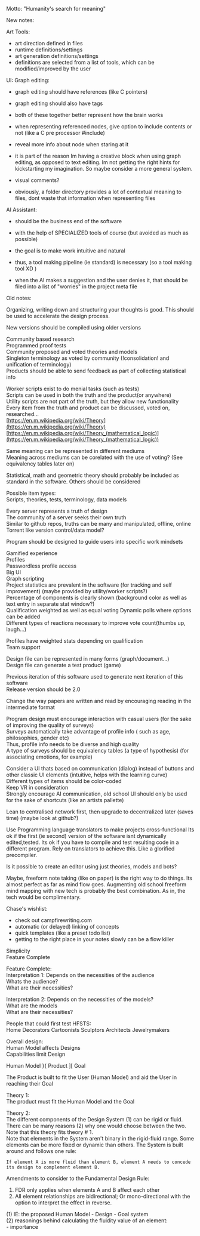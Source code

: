 Motto: "Humanity's search for meaning"  
  
New notes:  

Art Tools:  
- art direction defined in files  
- runtime definitions/settings  
- art generation definitions/settings  
- definitions are selected from a list of tools, which can be modified/improved by the user  
  
UI:
Graph editing:  
- graph editing should have references (like C pointers)  
- graph editing should also have tags  
- both of these together better represent how the brain works  
- when representing referenced nodes, give option to include contents or not (like a C pre processor #include)

- reveal more info about node when staring at it  
- it is part of the reason Im having a creative block when using graph editing, as opposed to text editing. Im not getting the right hints for kickstarting my imagination. So maybe consider a more general system.  
  
- visual comments?
- obviously, a folder directory provides a lot of contextual meaning to files, dont waste that information when representing files 
  
AI Assistant:  
- should be the business end of the software  
- with the help of SPECIALIZED tools of course (but avoided as much as possible)  
- the goal is to make work intuitive and natural  
- thus, a tool making pipeline (ie standard) is necessary (so a tool making tool XD )  
  
- when the AI makes a suggestion and the user denies it, that should be filed into a list of "worries" in the project meta file  
  
Old notes:  
  
Organizing, writing down and structuring your thoughts is good. This should be used to accelerate the design process.  
  
New versions should be compiled using older versions  
  
Community based research  
Programmed proof tests  
Community proposed and voted theories and models  
Singleton terminology as voted by community (!consolidation! and unification of terminology)  
Products should be able to send feedback as part of collecting statistical info  
  
Worker scripts exist to do menial tasks (such as tests)  
Scripts can be used in both the truth and the product(or anywhere)  
Utility scripts are not part of the truth, but they allow new functionality  
Every item from the truth and product can be discussed, voted on, researched...  
[https://en.m.wikipedia.org/wiki/Theory](https://en.m.wikipedia.org/wiki/Theory)  
[https://en.m.wikipedia.org/wiki/Theory_(mathematical_logic)](https://en.m.wikipedia.org/wiki/Theory_(mathematical_logic))  
  
Same meaning can be represented in different mediums  
Meaning across mediums can be corelated with the use of voting? (See equivalency tables later on)  
  
  
Statistical, math and geometric theory should probably be included as standard in the software. Others should be considered  
  
Possible item types:  
Scripts, theories, tests, terminology, data models  
  
Every server represents a truth of design  
The community of a server seeks their own truth  
Similar to github repos, truths can be many and manipulated, offline, online  
Torrent like version control/data model?  
  
Program should be designed to guide users into specific work mindsets  
  
Gamified experience  
Profiles  
Passwordless profile access  
Big UI  
Graph scripting  
Project statistics are prevalent in the software (for tracking and self improvement) (maybe provided by utility/worker scripts?)  
Percentage of components is clearly shown (background color as well as text entry in separate stat window?)  
Qualification weighted as well as equal voting
Dynamic polls where options can be added  
Different types of reactions necessary to improve vote count(thumbs up, laugh...) 

Profiles have weighted stats depending on qualification  
Team support  
  
Design file can be represented in many forms (graph/document...)  
Design file can generate a test product (game)  
  
Previous iteration of this software used to generate next iteration of this software  
Release version should be 2.0  
  
Change the way papers are written and read by encouraging reading in the intermediate format  
  
Program design must encourage interaction with casual users (for the sake of improving the quality of surveys)  
Surveys automatically take advantage of profile info ( such as age, philosophies, gender etc)  
Thus, profile info needs to be diverse and high quality  
A type of surveys should be equivalency tables (a type of hypothesis) (for associating emotions, for example)  
  
Consider a UI thats based on communication (dialog) instead of buttons and other classic UI elements (intuitive, helps with the learning curve)  
Different types of items should be color-coded  
Keep VR in consideration  
Strongly encourage AI communication, old school UI should only be used for the sake of shortcuts (like an artists pallette)  
  
Lean to centralised network first, then upgrade to decentralized later (saves time) (maybe look at github?)  
  
Use Programming language translators to make projects cross-functional
Its ok if the first (ie second) version of the software isnt dynamically edited,tested. Its ok if you have to compile and test resulting code in a different program. Rely on translators to achieve this. Like a glorified precompiler.  
  
Is it possible to create an editor using just theories, models and bots?

Maybe, freeform note taking (like on paper) is the right way to do things. Its almost perfect as far as mind flow goes. Augmenting old school freeform mind mapping with new tech is probably the best combination. As in, the tech would be complimentary.


Chase's wishlist:
- check out campfirewriting.com
- automatic (or delayed) linking of concepts
- quick templates (like a preset todo list)
- getting to the right place in your notes slowly can be a flow killer


Simplicity  
Feature Complete  
  
Feature Complete:  
Interpretation 1: Depends on the necessities of the audience  
Whats the audience?  
What are their necessities?  
  
Interpretation 2: Depends on the necessities of the models?  
What are the models  
What are their necessities?  
  
  
People that could first test HFSTS:  
Home Decorators
Cartoonists
Sculptors
Architects
Jewelrymakers
  
  
Overall design:  
Human Model affects Designs  
Capabilities limit Design  
  
Human Model }{ Product ][ Goal  
  
The Product is built to fit the User (Human Model) and aid the User in reaching their Goal  
  
Theory 1:  
The product must fit the Human Model and the Goal  
  
Theory 2:  
The different components of the Design System (1) can be rigid or fluid. There can be many reasons (2) why one would choose between the two.  
Note that this theory fits theory # 1.  
Note that elements in the System aren't binary in the rigid-fluid range. Some elements can be more fixed or dynamic than others. The System is built around and follows one rule:
	
	If element A is more fluid than element B, element A needs to concede its design to complement element B.  
  
Amendments to consider to the Fundamental Design Rule:  
1) FDR only applies when elements A and B affect each other  
2) All element relationships are bidirectional; Or mono-directional with the option to interpret the effect in reverse.  
  
(1) IE: the proposed Human Model - Design - Goal system  
(2) reasonings behind calculating the fluidity value of an element:  
	- importance